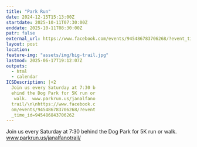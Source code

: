 ```yaml
---
title: "Park Run"
date: 2024-12-15T15:13:00Z
startdate: 2025-10-11T07:30:00Z
enddate: 2025-10-11T08:30:00Z
patr: false
external_url: https://www.facebook.com/events/945486783706268/?event_time_id=945486843706262
layout: post
location: 
feature-img: "assets/img/big-trail.jpg"
lastmod: 2025-06-17T19:12:07Z
outputs:
  - html
  - calendar
ICSDescription: |+2
  Join us every Saturday at 7:30 b  ehind the Dog Park for 5K run or   walk.  www.parkrun.us/janalfano  trail/\n\nhttps://www.facebook.c  om/events/945486783706268/?event  _time_id=945486843706262
---
```


Join us every Saturday at 7&#58;30 behind the Dog Park for 5K run or walk.  www.parkrun.us/janalfanotrail/<br>
  <br>
  
